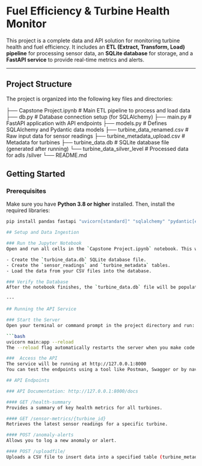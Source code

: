 # Fuel Efficiency & Turbine Health Monitor

This project is a complete data and API solution for monitoring turbine health and fuel efficiency. It includes an **ETL (Extract, Transform, Load) pipeline** for processing sensor data, an **SQLite database** for storage, and a **FastAPI service** to provide real-time metrics and alerts.

---

## Project Structure

The project is organized into the following key files and directories:

├── Capstone Project.ipynb     # Main ETL pipeline to process and load data
├── db.py                      # Database connection setup (for SQLAlchemy)
├── main.py                    # FastAPI application with API endpoints
├── models.py                  # Defines SQLAlchemy and Pydantic data models
├── turbine_data_renamed.csv   # Raw input data for sensor readings
├── turbine_metadata_upload.csv # Metadata for turbines
├── turbine_data.db            # SQLite database file (generated after running)
└── turbine_data_silver_level  # Processed data for adls /silver
└── README.md


## Getting Started

### Prerequisites

Make sure you have **Python 3.8 or higher** installed. Then, install the required libraries:

```bash
pip install pandas fastapi "uvicorn[standard]" "sqlalchemy" "pydantic[email]"

## Setup and Data Ingestion

### Run the Jupyter Notebook
Open and run all cells in the `Capstone Project.ipynb` notebook. This will perform the following steps:

- Create the `turbine_data.db` SQLite database file.
- Create the `sensor_readings` and `turbine_metadata` tables.
- Load the data from your CSV files into the database.

### Verify the Database
After the notebook finishes, the `turbine_data.db` file will be populated with your sensor and metadata.

---

## Running the API Service

### Start the Server
Open your terminal or command prompt in the project directory and run:

```bash
uvicorn main:app --reload
The --reload flag automatically restarts the server when you make code changes, which is useful for development.

###  Access the API
The service will be running at http://127.0.0.1:8000
You can test the endpoints using a tool like Postman, Swagger or by navigating to the interactive API documentation.

## API Endpoints

### API Documentation: http://127.0.0.1:8000/docs

#### GET /health-summary
Provides a summary of key health metrics for all turbines.

#### GET /sensor-metrics/{turbine_id}
Retrieves the latest sensor readings for a specific turbine.

#### POST /anomaly-alerts
Allows you to log a new anomaly or alert.

#### POST /uploadfile/
Uploads a CSV file to insert data into a specified table (turbine_metadata, sensor_readings, or alerts).

